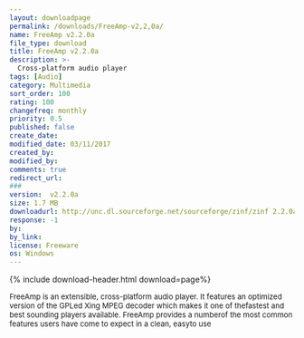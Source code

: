 ```yaml
---
layout: downloadpage
permalink: /downloads/FreeAmp-v2,2,0a/
name: FreeAmp v2.2.0a
file_type: download
title: FreeAmp v2.2.0a
description: >-
  Cross-platform audio player
tags: [Audio]
category: Multimedia
sort_order: 100
rating: 100
changefreq: monthly
priority: 0.5
published: false
create_date: 
modified_date: 03/11/2017
created_by: 
modified_by: 
comments: true
redirect_url: 
### 
version:  v2.2.0a
size: 1.7 MB
downloadurl: http://unc.dl.sourceforge.net/sourceforge/zinf/zinf 2.2.0a.exe
response: -1
by: 
by_link: 
license: Freeware
os: Windows
---
```


{% include download-header.html download=page%}

<p style="fix-download-text !important">
<p><font size="2"><p>FreeAmp is an extensible, cross-platform audio player. It features an optimized version of the GPLed Xing MPEG decoder which makes it one of thefastest and best sounding players available. FreeAmp provides a numberof the most common features users have come to expect in a clean, easyto use</p></p></p>
